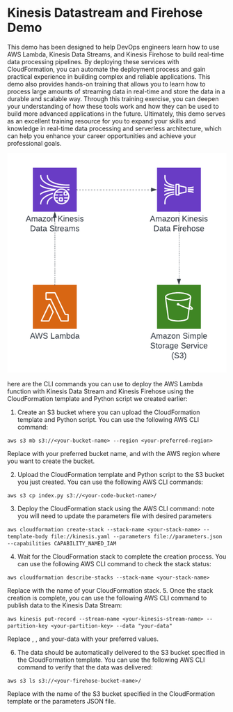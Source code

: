 
# Kinesis Datastream and Firehose Demo

This demo has been designed to help DevOps engineers learn how to use AWS Lambda, Kinesis Data Streams, and Kinesis Firehose to build real-time data processing pipelines. By deploying these services with CloudFormation, you can automate the deployment process and gain practical experience in building complex and reliable applications. This demo also provides hands-on training that allows you to learn how to process large amounts of streaming data in real-time and store the data in a durable and scalable way. Through this training exercise, you can deepen your understanding of how these tools work and how they can be used to build more advanced applications in the future. Ultimately, this demo serves as an excellent training resource for you to expand your skills and knowledge in real-time data processing and serverless architecture, which can help you enhance your career opportunities and achieve your professional goals.

![Diagram](images/diagram.png)

here are the CLI commands you can use to deploy the AWS Lambda function with Kinesis Data Stream and Kinesis Firehose using the CloudFormation template and Python script we created earlier:



1. Create an S3 bucket where you can upload the CloudFormation template and Python script. You can use the following AWS CLI command:

```
aws s3 mb s3://<your-bucket-name> --region <your-preferred-region>
```
Replace <your-code-bucket-name> with your preferred bucket name, and <your-preferred-region> with the AWS region where you want to create the bucket.

2. Upload the CloudFormation template and Python script to the S3 bucket you just created. You can use the following AWS CLI commands:

```
aws s3 cp index.py s3://<your-code-bucket-name>/
```

3.  Deploy the CloudFormation stack using the AWS CLI command:
note you will need to update the parameters file with desired parameters
```
aws cloudformation create-stack --stack-name <your-stack-name> --template-body file://kinesis.yaml --parameters file://parameters.json --capabilities CAPABILITY_NAMED_IAM

```


4. Wait for the CloudFormation stack to complete the creation process. You can use the following AWS CLI command to check the stack status:

```
aws cloudformation describe-stacks --stack-name <your-stack-name>
```
Replace <your-stack-name> with the name of your CloudFormation stack.
5. Once the stack creation is complete, you can use the following AWS CLI command to publish data to the Kinesis Data Stream:


```
aws kinesis put-record --stream-name <your-kinesis-stream-name> --partition-key <your-partition-key> --data "your-data"
```
Replace <your-kinesis-stream-name>, <your-partition-key>, and your-data with your preferred values.

6. The data should be automatically delivered to the S3 bucket specified in the CloudFormation template. You can use the following AWS CLI command to verify that the data was delivered:

```
aws s3 ls s3://<your-firehose-bucket-name>/
```
Replace <your-firehose-bucket-name> with the name of the S3 bucket specified in the CloudFormation template or the parameters JSON file.
